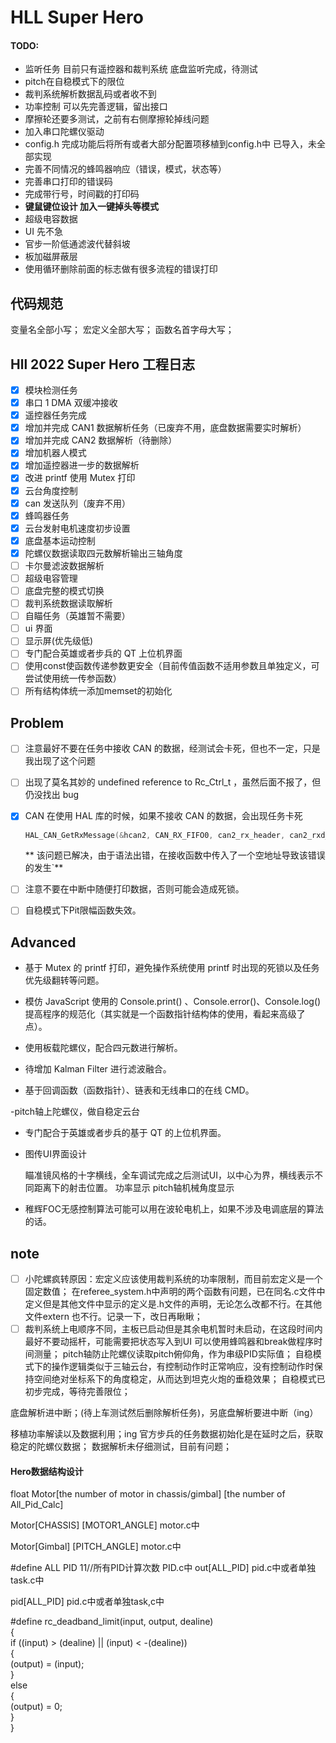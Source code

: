 # HLL Super Hero
#### TODO:
- 监听任务  目前只有遥控器和裁判系统
底盘监听完成，待测试
- pitch在自稳模式下的限位
- 裁判系统解析数据乱码或者收不到
- 功率控制  可以先完善逻辑，留出接口
- 摩擦轮还要多测试，之前有右侧摩擦轮掉线问题
- 加入串口陀螺仪驱动
- config.h  完成功能后将所有或者大部分配置项移植到config.h中
已导入，未全部实现
- 完善不同情况的蜂鸣器响应（错误，模式，状态等）
- 完善串口打印的错误码
- 完成带行号，时间戳的打印码
- **键鼠键位设计       加入一键掉头等模式**
- 超级电容数据
- UI                先不急
- 官步一阶低通滤波代替斜坡
- 板加磁屏蔽层
- 使用循环删除前面的标志做有很多流程的错误打印
## 代码规范
变量名全部小写；
宏定义全部大写；
函数名首字母大写；
## Hll 2022 Super Hero 工程日志

- [x] 模块检测任务
- [x] 串口 1 DMA 双缓冲接收
- [x] 遥控器任务完成
- [x] 增加并完成 CAN1 数据解析任务（已废弃不用，底盘数据需要实时解析）
- [x] 增加并完成 CAN2 数据解析（待删除）
- [x] 增加机器人模式
- [x] 增加遥控器进一步的数据解析
- [x] 改进 printf 使用 Mutex 打印
- [x] 云台角度控制
- [x] can 发送队列（废弃不用）
- [x] 蜂鸣器任务
- [x] 云台发射电机速度初步设置
- [x] 底盘基本运动控制
- [x] 陀螺仪数据读取四元数解析输出三轴角度
- [ ] 卡尔曼滤波数据解析
- [ ] 超级电容管理
- [ ] 底盘完整的模式切换
- [ ] 裁判系统数据读取解析
- [ ] 自瞄任务（英雄暂不需要）
- [ ] ui 界面
- [ ] 显示屏(优先级低)
- [ ] 专门配合英雄或者步兵的 QT 上位机界面
- [ ] 使用const使函数传递参数更安全（目前传值函数不适用参数且单独定义，可尝试使用统一传参函数）
- [ ] 所有结构体统一添加memset的初始化
## Problem

- [ ] 注意最好不要在任务中接收 CAN 的数据，经测试会卡死，但也不一定，只是我出现了这个问题

- [ ] 出现了莫名其妙的 undefined reference to Rc_Ctrl_t ，虽然后面不报了，但仍没找出 bug

- [x] CAN 在使用 HAL 库的时候，如果不接收 CAN 的数据，会出现任务卡死

  ```c++
  HAL_CAN_GetRxMessage(&hcan2, CAN_RX_FIFO0, can2_rx_header, can2_rxd_data_buffer);
  ```
  ** 该问题已解决，由于语法出错，在接收函数中传入了一个空地址导致该错误的发生`**

- [ ] 注意不要在中断中随便打印数据，否则可能会造成死锁。

- [ ] 自稳模式下Pit限幅函数失效。

## Advanced

- 基于 Mutex 的 printf 打印，避免操作系统使用 printf 时出现的死锁以及任务优先级翻转等问题。

- 模仿 JavaScript 使用的 Console.print() 、Console.error()、Console.log() 提高程序的规范化（其实就是一个函数指针结构体的使用，看起来高级了点）。

- 使用板载陀螺仪，配合四元数进行解析。

- 待增加 Kalman Filter 进行滤波融合。

- 基于回调函数（函数指针）、链表和无线串口的在线 CMD。

-pitch轴上陀螺仪，做自稳定云台

- 专门配合于英雄或者步兵的基于 QT 的上位机界面。

- 图传UI界面设计

  瞄准镜风格的十字横线，全车调试完成之后测试UI，以中心为界，横线表示不同距离下的射击位置。
  功率显示
  pitch轴机械角度显示

- 稚辉FOC无感控制算法可能可以用在波轮电机上，如果不涉及电调底层的算法的话。
## note

- [ ] 小陀螺疯转原因：宏定义应该使用裁判系统的功率限制，而目前宏定义是一个固定数值；
在referee_system.h中声明的两个函数有问题，已在同名.c文件中定义但是其他文件中显示的定义是.h文件的声明，无论怎么改都不行。在其他文件extern 也不行。记录一下，改日再瞅瞅；
- [ ] 裁判系统上电顺序不同，主板已启动但是其余电机暂时未启动，在这段时间内最好不要动摇杆，可能需要把状态写入到UI
      可以使用蜂鸣器和break做程序时间测量；
pitch轴防止陀螺仪读取pitch俯仰角，作为串级PID实际值；
自稳模式下的操作逻辑类似于三轴云台，有控制动作时正常响应，没有控制动作时保持空间绝对坐标系下的角度稳定，从而达到坦克火炮的垂稳效果；
自稳模式已初步完成，等待完善限位；

底盘解析进中断；(待上车测试然后删除解析任务)，另底盘解析要进中断（ing）

移植功率解读以及数据利用；ing
官方步兵的任务数据初始化是在延时之后，获取稳定的陀螺仪数据；
数据解析未仔细测试，目前有问题；
#### Hero数据结构设计

float Motor[the number of motor in chassis/gimbal] [the number of All_Pid_Calc]



Motor[CHASSIS] [MOTOR1_ANGLE]		motor.c中

Motor[Gimbal] [PITCH_ANGLE]				motor.c中

#define ALL PID 11//所有PID计算次数	PID.c中
out[ALL_PID]			pid.c中或者单独task.c中

pid[ALL_PID]			pid.c中或者单独task,c中

#define rc_deadband_limit(input, output, dealine)        \
    {                                                    \
        if ((input) > (dealine) || (input) < -(dealine)) \
        {                                                \
            (output) = (input);                          \
        }                                                \
        else                                             \
        {                                                \
            (output) = 0;                                \
        }                                                \
    }









